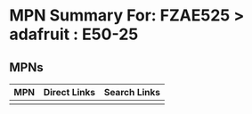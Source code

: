



# MPN Summary For: FZAE525 > adafruit : E50-25

## MPNs
  

|MPN|Direct Links|Search Links|
| :--- | :--- | :--- |
||||
